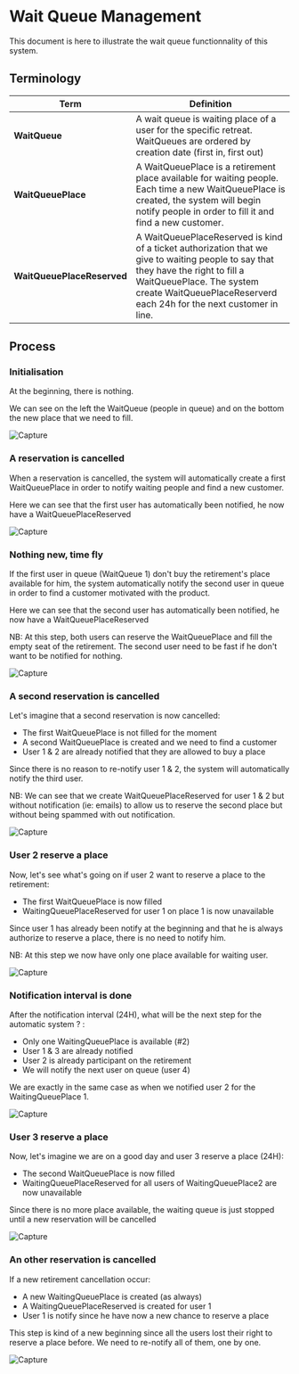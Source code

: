 # Wait Queue Management

This document is here to illustrate the wait queue functionnality of this system.

## Terminology

| Term                          | Definition
|------------------------------ |--------------------------
| **WaitQueue**                 | A wait queue is waiting place of a user for the specific retreat. WaitQueues are ordered by creation date (first in, first out)
| **WaitQueuePlace**            | A WaitQueuePlace is a retirement place available for waiting people. Each time a new WaitQueuePlace is created, the system will begin notify people in order to fill it and find a new customer.
| **WaitQueuePlaceReserved**    | A WaitQueuePlaceReserved is kind of a ticket authorization that we give to waiting people to say that they have the right to fill a WaitQueuePlace. The system create WaitQueuePlaceReserverd each 24h for the next customer in line.

## Process

### Initialisation

At the beginning, there is nothing.

We can see on the left the WaitQueue (people in queue) and on the bottom the new place that we need to fill.

![Capture](../assets/wait_queue_management_1.png)

### A reservation is cancelled

When a reservation is cancelled, the system will automatically create a first WaitQueuePlace in order to notify waiting people and find a new customer.

Here we can see that the first user has automatically been notified, he now have a WaitQueuePlaceReserved

![Capture](../assets/wait_queue_management_2.png)

### Nothing new, time fly

If the first user in queue (WaitQueue 1) don't buy the retirement's place available for him, the system automatically notify the second user in queue in order to find a customer motivated with the product.

Here we can see that the second user has automatically been notified, he now have a WaitQueuePlaceReserved

NB: At this step, both users can reserve the WaitQueuePlace and fill the empty seat of the retirement. The second user need to be fast if he don't want to be notified for nothing.

![Capture](../assets/wait_queue_management_3.png)

### A second reservation is cancelled

Let's imagine that a second reservation is now cancelled:

 - The first WaitQueuePlace is not filled for the moment
 - A second WaitQueuePlace is created and we need to find a customer
 - User 1 & 2 are already notified that they are allowed to buy a place

Since there is no reason to re-notify user 1 & 2, the system will automatically notify the third user.

NB: We can see that we create WaitQueuePlaceReserved for user 1 & 2 but without notification (ie: emails) to allow us to reserve the second place but without being spammed with out notification.

![Capture](../assets/wait_queue_management_4.png)

### User 2 reserve a place

Now, let's see what's going on if user 2 want to reserve a place to the retirement:

 - The first WaitQueuePlace is now filled
 - WaitingQueuePlaceReserved for user 1 on place 1 is now unavailable

Since user 1 has already been notify at the beginning and that he is always authorize to reserve a place, there is no need to notify him.

NB: At this step we now have only one place available for waiting user.

![Capture](../assets/wait_queue_management_5.png)


### Notification interval is done

After the notification interval (24H), what will be the next step for the automatic system ? :

 - Only one WaitingQueuePlace is available (#2)
 - User 1 & 3 are already notified
 - User 2 is already participant on the retirement
 - We will notify the next user on queue (user 4)

We are exactly in the same case as when we notified user 2 for the WaitingQueuePlace 1.

![Capture](../assets/wait_queue_management_6.png)

### User 3 reserve a place

Now, let's imagine we are on a good day and user 3 reserve a place (24H):

 - The second WaitQueuePlace is now filled
 - WaitingQueuePlaceReserved for all users of WaitingQueuePlace2 are now unavailable

Since there is no more place available, the waiting queue is just stopped until a new reservation will be cancelled

![Capture](../assets/wait_queue_management_7.png)

### An other reservation is cancelled

If a new retirement cancellation occur:

 - A new WaitingQueuePlace is created (as always)
 - A WaitingQueuePlaceReserved is created for user 1 
 - User 1 is notify since he have now a new chance to reserve a place
 
This step is kind of a new beginning since all the users lost their right to reserve a place before. We need to re-notify all of them, one by one.

![Capture](../assets/wait_queue_management_8.png)

